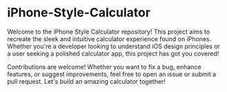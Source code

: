 # iPhone-Style-Calculator
Welcome to the iPhone Style Calculator repository! This project aims to recreate the sleek and intuitive calculator experience found on iPhones. Whether you're a developer looking to understand iOS design principles or a user seeking a polished calculator app, this project has got you covered!

Contributions are welcome! Whether you want to fix a bug, enhance features, or suggest improvements, feel free to open an issue or submit a pull request. Let's build an amazing calculator together!
